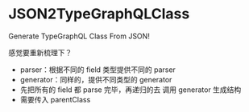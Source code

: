 # JSON2TypeGraphQLClass

Generate TypeGraphQL Class From JSON!

感觉要重新梳理下？

- parser：根据不同的 field 类型提供不同的 parser
- generator：同样的，提供不同类型的 generator
- 先把所有的 field 都 parse 完毕，再递归的去 调用 generator 生成结构
- 需要传入 parentClass
